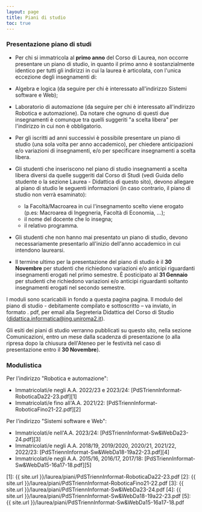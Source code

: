 ```yaml
---
layout: page
title: Piani di studio
toc: true
---
```


### Presentazione piano di studi

* Per chi si immatricola al **primo anno** del Corso di Laurea, non occorre presentare un piano di studio, in quanto il primo anno è sostanzialmente identico per tutti gli indirizzi in cui la laurea è articolata, con l'unica eccezione degli insegnamenti di:
 * Algebra e logica (da seguire per chi è interessato all'indirizzo Sistemi software e Web);
 * Laboratorio di automazione (da seguire per chi è interessato all'indirizzo Robotica e automazione). 
 Da notare che ognuno di questi due insegnamenti è comunque tra quelli suggeriti "a scelta libera" per l'indirizzo in cui non è obbligatorio.

* Per gli iscritti ad anni successivi è possibile presentare un piano di studio (una sola volta per anno accademico), per chiedere anticipazioni e/o variazioni di insegnamenti, e/o per specificare insegnamenti a scelta libera.

* Gli studenti che inseriscono nel piano di studio insegnamenti a scelta libera diversi da quelle suggeriti dal Corso di Studi (vedi Guida dello studente o la sezione Laurea - Didattica di questo sito), devono allegare al piano di studio le seguenti informazioni (in caso contrario, il piano di studio non verrà esaminato):

  * la Facoltà/Macroarea in cui l'insegnamento scelto viene erogato (p.es: Macroarea di Ingegneria, Facoltà di Economia, ...);
  * il nome del docente che lo insegna;
  * il relativo programma.

* Gli studenti che non hanno mai presentato un piano di studio, devono necessariamente presentarlo all'inizio dell'anno accademico in cui intendono laurearsi.

* Il termine ultimo per la presentazione del piano di studio è il **30 Novembre** per studenti che richiedono variazioni e/o anticipi riguardanti insegnamenti erogati nel primo semestre. 
  &Egrave; posticipato al **31 Gennaio** per studenti che richiedono variazioni e/o anticipi riguardanti soltanto insegnamenti erogati nel secondo semestre.

I moduli sono scaricabili in fondo a questa pagina pagina.
Il modulo del piano di studio - debitamente compilato e sottoscritto – va inviato, in formato . pdf, per email alla Segreteria Didattica del Corso di Studio (didattica.informatica@ing.uniroma2.it).

Gli esiti dei piani di studio verranno pubblicati su questo sito, nella sezione Comunicazioni, entro un mese dalla scadenza di presentazione (o alla ripresa dopo la chiusura dell'Ateneo per le festività nel caso di presentazione entro il **30 Novembre**). 

### Modulistica

Per l'indirizzo "Robotica e automazione":

*    Immatricolati/e negli A.A. 2022/23 e 2023/24: [PdSTriennInformat-RoboticaDa22-23.pdf][1]
*    Immatricolati/e fino all'A.A. 2021/22: [PdSTriennInformat-RoboticaFino21-22.pdf][2]


Per l'indirizzo "Sistemi software e Web":

*    Immatricolati/e nell'A.A. 2023/24:  [PdSTriennInformat-Sw&WebDa23-24.pdf][3]
*    Immatricolati/e negli A.A. 2018/19, 2019/2020, 2020/21, 2021/22, 2022/23:  [PdSTriennInformat-Sw&WebDa18-19a22-23.pdf][4]
*    Immatricolati/e negli A.A. 2015/16, 2016/17,  2017/18: [PdSTriennInformat-Sw&WebDa15-16a17-18.pdf][5]



[1]: {{ site.url }}/laurea/piani/PdSTriennInformat-RoboticaDa22-23.pdf
[2]: {{ site.url }}/laurea/piani/PdSTriennInformat-RoboticaFino21-22.pdf
[3]: {{ site.url }}/laurea/piani/PdSTriennInformat-Sw&WebDa23-24.pdf
[4]: {{ site.url }}/laurea/piani/PdSTriennInformat-Sw&WebDa18-19a22-23.pdf
[5]: {{ site.url }}/laurea/piani/PdSTriennInformat-Sw&WebDa15-16a17-18.pdf



